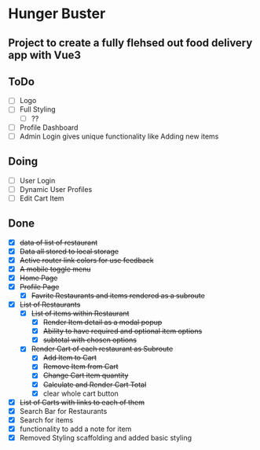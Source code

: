 # Hunger Buster

## Project to create a fully flehsed out food delivery app with Vue3

## ToDo

-  [ ] Logo
-  [ ] Full Styling
   -  [ ] ??
-  [ ] Profile Dashboard
-  [ ] Admin Login gives unique functionality like Adding new items

## Doing

-  [ ] User Login
-  [ ] Dynamic User Profiles
-  [ ] Edit Cart Item

## Done

-  [x] ~~data of list of restaurant~~
-  [x] ~~Data all stored to local storage~~
-  [x] ~~Active router link colors for use feedback~~
-  [x] ~~A mobile toggle menu~~
-  [x] ~~Home Page~~
-  [x] ~~Profile Page~~
   -  [x] ~~Favrite Restaurants and items rendered as a subroute~~
-  [x] ~~List of Restaurants~~
   -  [x] ~~List of items within Restaurant~~
      -  [x] ~~Render Item detail as a modal popup~~
      -  [x] ~~Ability to have required and optional item options~~
      -  [x] ~~subtotal with chosen options~~
   -  [x] ~~Render Cart of each restaurant as Subroute~~
      -  [x] ~~Add Item to Cart~~
      -  [x] ~~Remove Item from Cart~~
      -  [x] ~~Change Cart item quantity~~
      -  [x] ~~Calculate and Render Cart Total~~
      -  [x] clear whole cart button
-  [x] ~~List of Carts with links to each of them~~
-  [x] Search Bar for Restaurants
-  [x] Search for items
-  [x] functionality to add a note for item
-  [x] Removed Styling scaffolding and added basic styling
